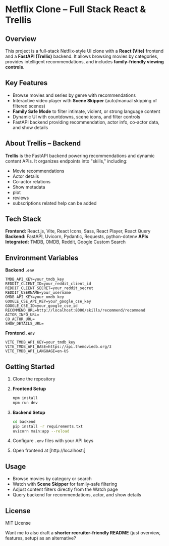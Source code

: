 
# Netflix Clone – Full Stack React & Trellis

## Overview

This project is a full-stack Netflix-style UI clone with a **React (Vite)** frontend and a **FastAPI (Trellis)** backend. It allows browsing movies by categories, provides intelligent recommendations, and includes **family-friendly viewing controls**.

## Key Features

* Browse movies and series by genre with recommendations
* Interactive video player with **Scene Skipper** (auto/manual skipping of filtered scenes)
* **Family Safe Mode** to filter intimate, violent, or strong language content
* Dynamic UI with countdowns, scene icons, and filter controls
* FastAPI backend providing recommendation, actor info, co-actor data, and show details

## About Trellis – Backend

**Trellis** is the FastAPI backend powering recommendations and dynamic content APIs.
It organizes endpoints into "skills," including:

* Movie recommendations
* Actor details
* Co-actor relations
* Show metadata
* plot
* reviews
* subscriptions related help can be added 

## Tech Stack

**Frontend:** React.js, Vite, React Icons, Sass, React Player, React Query
**Backend:** FastAPI, Uvicorn, Pydantic, Requests, python-dotenv
**APIs Integrated:** TMDB, OMDB, Reddit, Google Custom Search

## Environment Variables

**Backend `.env`**

```
TMDB_API_KEY=your_tmdb_key  
REDDIT_CLIENT_ID=your_reddit_client_id  
REDDIT_CLIENT_SECRET=your_reddit_secret  
REDDIT_USERNAME=your_username  
OMDB_API_KEY=your_omdb_key  
GOOGLE_CSE_API_KEY=your_google_cse_key  
GOOGLE_CSE_ID=your_google_cse_id  
RECOMMEND_URL=http://localhost:8000/skills/recommend/recommend  
ACTOR_INFO_URL=  
CO_ACTOR_URL=  
SHOW_DETAILS_URL=  
```

**Frontend `.env`**

```
VITE_TMDB_API_KEY=your_tmdb_key  
VITE_TMDB_API_BASE=https://api.themoviedb.org/3  
VITE_TMDB_API_LANGUAGE=en-US  
```

## Getting Started

1. Clone the repository
2. **Frontend Setup**

   ```bash
   npm install
   npm run dev
   ```
3. **Backend Setup**

   ```bash
   cd backend
   pip install -r requirements.txt
   uvicorn main:app --reload
   ```
4. Configure `.env` files with your API keys
5. Open frontend at [http://localhost:]


## Usage

* Browse movies by category or search
* Watch with **Scene Skipper** for family-safe filtering
* Adjust content filters directly from the Watch page
* Query backend for recommendations, actor, and show details

## License

MIT License


Want me to also draft a **shorter recruiter-friendly README** (just overview, features, setup) as an alternative?
